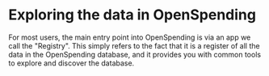 # Exploring the data in OpenSpending

For most users, the main entry point into OpenSpending is via an app we call the "Registry". This simply refers to the fact that it is a register of all the data in the OpenSpending database, and it provides you with common tools to explore and discover the database.
